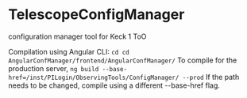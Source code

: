 # TelescopeConfigManager
configuration manager tool for Keck 1 ToO

Compilation using Angular CLI:
`cd cd AngularConfManager/frontend/AngularConfManager/`
To compile for the production server,
`ng build --base-href=/inst/PILogin/ObservingTools/ConfigManager/ --prod`
If the path needs to be changed, compile using a different --base-href flag.
